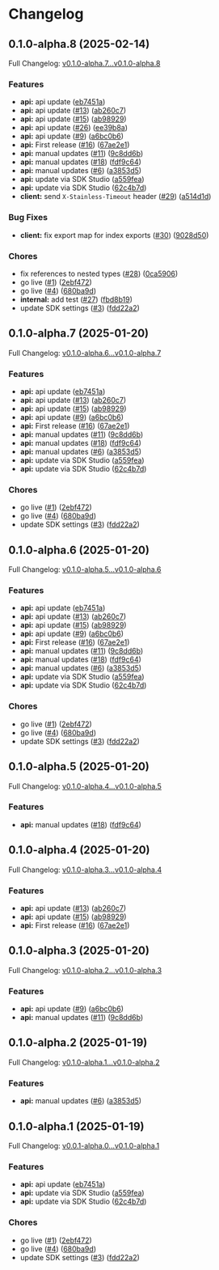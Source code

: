 # Changelog

## 0.1.0-alpha.8 (2025-02-14)

Full Changelog: [v0.1.0-alpha.7...v0.1.0-alpha.8](https://github.com/CarbonTrail/carbonapi-sdk-node/compare/v0.1.0-alpha.7...v0.1.0-alpha.8)

### Features

* **api:** api update ([eb7451a](https://github.com/CarbonTrail/carbonapi-sdk-node/commit/eb7451ab9a4fcd7237f43ff8b6b8d3e4a5f42af4))
* **api:** api update ([#13](https://github.com/CarbonTrail/carbonapi-sdk-node/issues/13)) ([ab260c7](https://github.com/CarbonTrail/carbonapi-sdk-node/commit/ab260c7cdec809776f786f2313e0052f2c9475f0))
* **api:** api update ([#15](https://github.com/CarbonTrail/carbonapi-sdk-node/issues/15)) ([ab98929](https://github.com/CarbonTrail/carbonapi-sdk-node/commit/ab98929c9f3eb13a998cd760fbe6b298d14cb7b4))
* **api:** api update ([#26](https://github.com/CarbonTrail/carbonapi-sdk-node/issues/26)) ([ee39b8a](https://github.com/CarbonTrail/carbonapi-sdk-node/commit/ee39b8a24f9a62525db88c768089f3f7a0b34b98))
* **api:** api update ([#9](https://github.com/CarbonTrail/carbonapi-sdk-node/issues/9)) ([a6bc0b6](https://github.com/CarbonTrail/carbonapi-sdk-node/commit/a6bc0b62dd2edef803c44eb130313d7b663b070d))
* **api:** First release ([#16](https://github.com/CarbonTrail/carbonapi-sdk-node/issues/16)) ([67ae2e1](https://github.com/CarbonTrail/carbonapi-sdk-node/commit/67ae2e14f07321903f5be6588b4e3911786dcf83))
* **api:** manual updates ([#11](https://github.com/CarbonTrail/carbonapi-sdk-node/issues/11)) ([9c8dd6b](https://github.com/CarbonTrail/carbonapi-sdk-node/commit/9c8dd6b960b610dc7ce1b4a8ddba56edf90547a1))
* **api:** manual updates ([#18](https://github.com/CarbonTrail/carbonapi-sdk-node/issues/18)) ([fdf9c64](https://github.com/CarbonTrail/carbonapi-sdk-node/commit/fdf9c648241e6020fff6194d628112b6a479e1d2))
* **api:** manual updates ([#6](https://github.com/CarbonTrail/carbonapi-sdk-node/issues/6)) ([a3853d5](https://github.com/CarbonTrail/carbonapi-sdk-node/commit/a3853d5640c7c123dc3646181dacb97b3a6c40bb))
* **api:** update via SDK Studio ([a559fea](https://github.com/CarbonTrail/carbonapi-sdk-node/commit/a559feac75b5125eb51420b815a631e0534f9664))
* **api:** update via SDK Studio ([62c4b7d](https://github.com/CarbonTrail/carbonapi-sdk-node/commit/62c4b7d28e5e7e7205ba1ad4fc4c01fe27b6f888))
* **client:** send `X-Stainless-Timeout` header ([#29](https://github.com/CarbonTrail/carbonapi-sdk-node/issues/29)) ([a514d1d](https://github.com/CarbonTrail/carbonapi-sdk-node/commit/a514d1d30b19b3a049c9a389dc12d45ec653651f))


### Bug Fixes

* **client:** fix export map for index exports ([#30](https://github.com/CarbonTrail/carbonapi-sdk-node/issues/30)) ([9028d50](https://github.com/CarbonTrail/carbonapi-sdk-node/commit/9028d50c84e1293879d0345b642d75c130ecb71f))


### Chores

* fix references to nested types ([#28](https://github.com/CarbonTrail/carbonapi-sdk-node/issues/28)) ([0ca5906](https://github.com/CarbonTrail/carbonapi-sdk-node/commit/0ca590628dcb1254c327e98abdf933d50a97d78f))
* go live ([#1](https://github.com/CarbonTrail/carbonapi-sdk-node/issues/1)) ([2ebf472](https://github.com/CarbonTrail/carbonapi-sdk-node/commit/2ebf4728b97315ed0bd4ada550653ea6fd1e5fe3))
* go live ([#4](https://github.com/CarbonTrail/carbonapi-sdk-node/issues/4)) ([680ba9d](https://github.com/CarbonTrail/carbonapi-sdk-node/commit/680ba9d9f8512eefb65879613f2e44112f9252e8))
* **internal:** add test ([#27](https://github.com/CarbonTrail/carbonapi-sdk-node/issues/27)) ([fbd8b19](https://github.com/CarbonTrail/carbonapi-sdk-node/commit/fbd8b1962fd474b802280baa1fe231e6e3173d18))
* update SDK settings ([#3](https://github.com/CarbonTrail/carbonapi-sdk-node/issues/3)) ([fdd22a2](https://github.com/CarbonTrail/carbonapi-sdk-node/commit/fdd22a2f6be151e2b68bccf83d4afccc9b487e99))

## 0.1.0-alpha.7 (2025-01-20)

Full Changelog: [v0.1.0-alpha.6...v0.1.0-alpha.7](https://github.com/CarbonTrail/carbonapi-sdk-node/compare/v0.1.0-alpha.6...v0.1.0-alpha.7)

### Features

* **api:** api update ([eb7451a](https://github.com/CarbonTrail/carbonapi-sdk-node/commit/eb7451ab9a4fcd7237f43ff8b6b8d3e4a5f42af4))
* **api:** api update ([#13](https://github.com/CarbonTrail/carbonapi-sdk-node/issues/13)) ([ab260c7](https://github.com/CarbonTrail/carbonapi-sdk-node/commit/ab260c7cdec809776f786f2313e0052f2c9475f0))
* **api:** api update ([#15](https://github.com/CarbonTrail/carbonapi-sdk-node/issues/15)) ([ab98929](https://github.com/CarbonTrail/carbonapi-sdk-node/commit/ab98929c9f3eb13a998cd760fbe6b298d14cb7b4))
* **api:** api update ([#9](https://github.com/CarbonTrail/carbonapi-sdk-node/issues/9)) ([a6bc0b6](https://github.com/CarbonTrail/carbonapi-sdk-node/commit/a6bc0b62dd2edef803c44eb130313d7b663b070d))
* **api:** First release ([#16](https://github.com/CarbonTrail/carbonapi-sdk-node/issues/16)) ([67ae2e1](https://github.com/CarbonTrail/carbonapi-sdk-node/commit/67ae2e14f07321903f5be6588b4e3911786dcf83))
* **api:** manual updates ([#11](https://github.com/CarbonTrail/carbonapi-sdk-node/issues/11)) ([9c8dd6b](https://github.com/CarbonTrail/carbonapi-sdk-node/commit/9c8dd6b960b610dc7ce1b4a8ddba56edf90547a1))
* **api:** manual updates ([#18](https://github.com/CarbonTrail/carbonapi-sdk-node/issues/18)) ([fdf9c64](https://github.com/CarbonTrail/carbonapi-sdk-node/commit/fdf9c648241e6020fff6194d628112b6a479e1d2))
* **api:** manual updates ([#6](https://github.com/CarbonTrail/carbonapi-sdk-node/issues/6)) ([a3853d5](https://github.com/CarbonTrail/carbonapi-sdk-node/commit/a3853d5640c7c123dc3646181dacb97b3a6c40bb))
* **api:** update via SDK Studio ([a559fea](https://github.com/CarbonTrail/carbonapi-sdk-node/commit/a559feac75b5125eb51420b815a631e0534f9664))
* **api:** update via SDK Studio ([62c4b7d](https://github.com/CarbonTrail/carbonapi-sdk-node/commit/62c4b7d28e5e7e7205ba1ad4fc4c01fe27b6f888))


### Chores

* go live ([#1](https://github.com/CarbonTrail/carbonapi-sdk-node/issues/1)) ([2ebf472](https://github.com/CarbonTrail/carbonapi-sdk-node/commit/2ebf4728b97315ed0bd4ada550653ea6fd1e5fe3))
* go live ([#4](https://github.com/CarbonTrail/carbonapi-sdk-node/issues/4)) ([680ba9d](https://github.com/CarbonTrail/carbonapi-sdk-node/commit/680ba9d9f8512eefb65879613f2e44112f9252e8))
* update SDK settings ([#3](https://github.com/CarbonTrail/carbonapi-sdk-node/issues/3)) ([fdd22a2](https://github.com/CarbonTrail/carbonapi-sdk-node/commit/fdd22a2f6be151e2b68bccf83d4afccc9b487e99))

## 0.1.0-alpha.6 (2025-01-20)

Full Changelog: [v0.1.0-alpha.5...v0.1.0-alpha.6](https://github.com/CarbonTrail/carbonapi-sdk-node/compare/v0.1.0-alpha.5...v0.1.0-alpha.6)

### Features

* **api:** api update ([eb7451a](https://github.com/CarbonTrail/carbonapi-sdk-node/commit/eb7451ab9a4fcd7237f43ff8b6b8d3e4a5f42af4))
* **api:** api update ([#13](https://github.com/CarbonTrail/carbonapi-sdk-node/issues/13)) ([ab260c7](https://github.com/CarbonTrail/carbonapi-sdk-node/commit/ab260c7cdec809776f786f2313e0052f2c9475f0))
* **api:** api update ([#15](https://github.com/CarbonTrail/carbonapi-sdk-node/issues/15)) ([ab98929](https://github.com/CarbonTrail/carbonapi-sdk-node/commit/ab98929c9f3eb13a998cd760fbe6b298d14cb7b4))
* **api:** api update ([#9](https://github.com/CarbonTrail/carbonapi-sdk-node/issues/9)) ([a6bc0b6](https://github.com/CarbonTrail/carbonapi-sdk-node/commit/a6bc0b62dd2edef803c44eb130313d7b663b070d))
* **api:** First release ([#16](https://github.com/CarbonTrail/carbonapi-sdk-node/issues/16)) ([67ae2e1](https://github.com/CarbonTrail/carbonapi-sdk-node/commit/67ae2e14f07321903f5be6588b4e3911786dcf83))
* **api:** manual updates ([#11](https://github.com/CarbonTrail/carbonapi-sdk-node/issues/11)) ([9c8dd6b](https://github.com/CarbonTrail/carbonapi-sdk-node/commit/9c8dd6b960b610dc7ce1b4a8ddba56edf90547a1))
* **api:** manual updates ([#18](https://github.com/CarbonTrail/carbonapi-sdk-node/issues/18)) ([fdf9c64](https://github.com/CarbonTrail/carbonapi-sdk-node/commit/fdf9c648241e6020fff6194d628112b6a479e1d2))
* **api:** manual updates ([#6](https://github.com/CarbonTrail/carbonapi-sdk-node/issues/6)) ([a3853d5](https://github.com/CarbonTrail/carbonapi-sdk-node/commit/a3853d5640c7c123dc3646181dacb97b3a6c40bb))
* **api:** update via SDK Studio ([a559fea](https://github.com/CarbonTrail/carbonapi-sdk-node/commit/a559feac75b5125eb51420b815a631e0534f9664))
* **api:** update via SDK Studio ([62c4b7d](https://github.com/CarbonTrail/carbonapi-sdk-node/commit/62c4b7d28e5e7e7205ba1ad4fc4c01fe27b6f888))


### Chores

* go live ([#1](https://github.com/CarbonTrail/carbonapi-sdk-node/issues/1)) ([2ebf472](https://github.com/CarbonTrail/carbonapi-sdk-node/commit/2ebf4728b97315ed0bd4ada550653ea6fd1e5fe3))
* go live ([#4](https://github.com/CarbonTrail/carbonapi-sdk-node/issues/4)) ([680ba9d](https://github.com/CarbonTrail/carbonapi-sdk-node/commit/680ba9d9f8512eefb65879613f2e44112f9252e8))
* update SDK settings ([#3](https://github.com/CarbonTrail/carbonapi-sdk-node/issues/3)) ([fdd22a2](https://github.com/CarbonTrail/carbonapi-sdk-node/commit/fdd22a2f6be151e2b68bccf83d4afccc9b487e99))

## 0.1.0-alpha.5 (2025-01-20)

Full Changelog: [v0.1.0-alpha.4...v0.1.0-alpha.5](https://github.com/CarbonTrail/carbonapi-sdk-node/compare/v0.1.0-alpha.4...v0.1.0-alpha.5)

### Features

* **api:** manual updates ([#18](https://github.com/CarbonTrail/carbonapi-sdk-node/issues/18)) ([fdf9c64](https://github.com/CarbonTrail/carbonapi-sdk-node/commit/fdf9c648241e6020fff6194d628112b6a479e1d2))

## 0.1.0-alpha.4 (2025-01-20)

Full Changelog: [v0.1.0-alpha.3...v0.1.0-alpha.4](https://github.com/CarbonTrail/carbonapi-sdk-node/compare/v0.1.0-alpha.3...v0.1.0-alpha.4)

### Features

* **api:** api update ([#13](https://github.com/CarbonTrail/carbonapi-sdk-node/issues/13)) ([ab260c7](https://github.com/CarbonTrail/carbonapi-sdk-node/commit/ab260c7cdec809776f786f2313e0052f2c9475f0))
* **api:** api update ([#15](https://github.com/CarbonTrail/carbonapi-sdk-node/issues/15)) ([ab98929](https://github.com/CarbonTrail/carbonapi-sdk-node/commit/ab98929c9f3eb13a998cd760fbe6b298d14cb7b4))
* **api:** First release ([#16](https://github.com/CarbonTrail/carbonapi-sdk-node/issues/16)) ([67ae2e1](https://github.com/CarbonTrail/carbonapi-sdk-node/commit/67ae2e14f07321903f5be6588b4e3911786dcf83))

## 0.1.0-alpha.3 (2025-01-20)

Full Changelog: [v0.1.0-alpha.2...v0.1.0-alpha.3](https://github.com/CarbonTrail/carbonapi-sdk-node/compare/v0.1.0-alpha.2...v0.1.0-alpha.3)

### Features

* **api:** api update ([#9](https://github.com/CarbonTrail/carbonapi-sdk-node/issues/9)) ([a6bc0b6](https://github.com/CarbonTrail/carbonapi-sdk-node/commit/a6bc0b62dd2edef803c44eb130313d7b663b070d))
* **api:** manual updates ([#11](https://github.com/CarbonTrail/carbonapi-sdk-node/issues/11)) ([9c8dd6b](https://github.com/CarbonTrail/carbonapi-sdk-node/commit/9c8dd6b960b610dc7ce1b4a8ddba56edf90547a1))

## 0.1.0-alpha.2 (2025-01-19)

Full Changelog: [v0.1.0-alpha.1...v0.1.0-alpha.2](https://github.com/CarbonTrail/carbonapi-sdk-node/compare/v0.1.0-alpha.1...v0.1.0-alpha.2)

### Features

* **api:** manual updates ([#6](https://github.com/CarbonTrail/carbonapi-sdk-node/issues/6)) ([a3853d5](https://github.com/CarbonTrail/carbonapi-sdk-node/commit/a3853d5640c7c123dc3646181dacb97b3a6c40bb))

## 0.1.0-alpha.1 (2025-01-19)

Full Changelog: [v0.0.1-alpha.0...v0.1.0-alpha.1](https://github.com/CarbonTrail/carbonapi-sdk-node/compare/v0.0.1-alpha.0...v0.1.0-alpha.1)

### Features

* **api:** api update ([eb7451a](https://github.com/CarbonTrail/carbonapi-sdk-node/commit/eb7451ab9a4fcd7237f43ff8b6b8d3e4a5f42af4))
* **api:** update via SDK Studio ([a559fea](https://github.com/CarbonTrail/carbonapi-sdk-node/commit/a559feac75b5125eb51420b815a631e0534f9664))
* **api:** update via SDK Studio ([62c4b7d](https://github.com/CarbonTrail/carbonapi-sdk-node/commit/62c4b7d28e5e7e7205ba1ad4fc4c01fe27b6f888))


### Chores

* go live ([#1](https://github.com/CarbonTrail/carbonapi-sdk-node/issues/1)) ([2ebf472](https://github.com/CarbonTrail/carbonapi-sdk-node/commit/2ebf4728b97315ed0bd4ada550653ea6fd1e5fe3))
* go live ([#4](https://github.com/CarbonTrail/carbonapi-sdk-node/issues/4)) ([680ba9d](https://github.com/CarbonTrail/carbonapi-sdk-node/commit/680ba9d9f8512eefb65879613f2e44112f9252e8))
* update SDK settings ([#3](https://github.com/CarbonTrail/carbonapi-sdk-node/issues/3)) ([fdd22a2](https://github.com/CarbonTrail/carbonapi-sdk-node/commit/fdd22a2f6be151e2b68bccf83d4afccc9b487e99))

